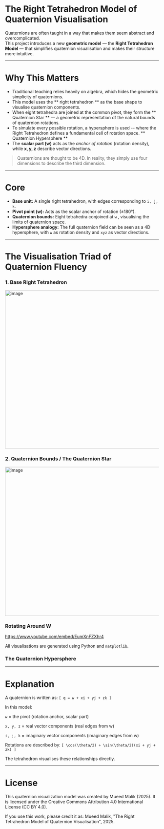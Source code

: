 # The Right Tetrahedron Model of Quaternion Visualisation

Quaternions are often taught in a way that makes them seem abstract and overcomplicated.  
This project introduces a new **geometric model** — the **Right Tetrahedron Model** — that simplifies quaternion visualisation and makes their structure more intuitive.

---

# Why This Matters

- Traditional teaching relies heavily on algebra, which hides the geometric simplicity of quaternions.
- This model uses the ** right tetrahedron ** as the base shape to visualise quaternion components.
- When eight tetrahedra are joined at the common pivot, they form the ** Quaternion Star ** — a geometric representation of the natural bounds of quaternion rotations.
- To simulate every possible rotation, a hypersphere is used -- where the Right Tetrahedron defines a fundamental cell of rotation space. ** Quaternion Hypersphere **
- The **scalar part (w)** acts as the *anchor of rotation* (rotation density), while **x, y, z** describe vector directions.

> Quaternions are thought to be 4D. In reality, they simply use four dimensions to describe the third dimension.  

---

# Core 

- **Base unit:** A single right tetrahedron, with edges corresponding to `i, j, k`.
- **Pivot point (w):** Acts as the scalar anchor of rotation (±180°).
- **Quaternion bounds:** Eight tetrahedra conjoined at `w` , visualising the limits of quaternion space.
- **Hypersphere analogy:** The full quaternion field can be seen as a 4D hypersphere, with `w` as rotation density and `xyz` as vector directions.

---

# The Visualisation Triad of Quaternion Fluency

### 1. Base Right Tetrahedron
<img width="637" height="519" alt="image" src="https://github.com/user-attachments/assets/4f6155d6-4559-46e5-a279-f3ca078e2622" />



### 2. Quaternion Bounds / The Quaternion Star
<img width="516" height="488" alt="image" src="https://github.com/user-attachments/assets/c65ed8d5-2b1b-4500-9189-0a4912cf4af5" />


### Rotating Around W

https://www.youtube.com/embed/EumXnFZXhr4

All visualisations are generated using Python and `matplotlib`.

### The Quaternion Hypersphere



---
# Explanation

A quaternion is written as: `[ q = w + xi + yj + zk ]`

In this model:

`w` = the pivot (rotation anchor, scalar part)

`x, y, z` = real vector components (real edges from w)

`i, j, k` = imaginary vector components (imaginary edges from w)

Rotations are described by: `[ \cos(\theta/2) + \sin(\theta/2)(xi + yj + zk) ]`

The tetrahedron visualises these relationships directly.


---


# License
This quaternion visualization model was created by Mueed Malik (2025).
It is licensed under the Creative Commons Attribution 4.0 International License (CC BY 4.0).

If you use this work, please credit it as:
Mueed Malik, "The Right Tetrahedron Model of Quaternion Visualisation", 2025.
